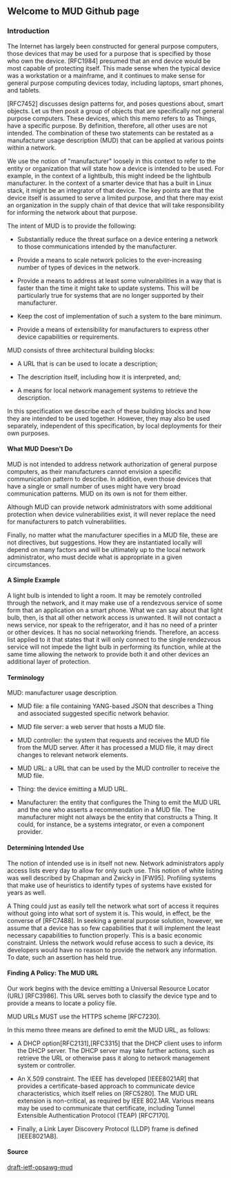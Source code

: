 ## Welcome to MUD Github page

### Introduction

The Internet has largely been constructed for general purpose
computers, those devices that may be used for a purpose that is
specified by those who own the device.  [RFC1984] presumed that an
end device would be most capable of protecting itself.  This made
sense when the typical device was a workstation or a mainframe, and
it continues to make sense for general purpose computing devices
today, including laptops, smart phones, and tablets.

[RFC7452] discusses design patterns for, and poses questions about,
smart objects.  Let us then posit a group of objects that are
specifically not general purpose computers.  These devices, which
this memo refers to as Things, have a specific purpose.  By
definition, therefore, all other uses are not intended.  The
combination of these two statements can be restated as a manufacturer
usage description (MUD) that can be applied at various points within
a network.

We use the notion of "manufacturer" loosely in this context to refer
to the entity or organization that will state how a device is
intended to be used.  For example, in the context of a lightbulb,
this might indeed be the lightbulb manufacturer.  In the context of a
smarter device that has a built in Linux stack, it might be an
integrator of that device.  The key points are that the device itself
is assumed to serve a limited purpose, and that there may exist an
organization in the supply chain of that device that will take
responsibility for informing the network about that purpose.

The intent of MUD is to provide the following:

- Substantially reduce the threat surface on a device entering a
  network to those communications intended by the manufacturer.

- Provide a means to scale network policies to the ever-increasing
  number of types of devices in the network.

- Provide a means to address at least some vulnerabilities in a way
  that is faster than the time it might take to update systems.
  This will be particularly true for systems that are no longer
  supported by their manufacturer.
- Keep the cost of implementation of such a system to the bare
  minimum.

- Provide a means of extensibility for manufacturers to express
  other device capabilities or requirements.

MUD consists of three architectural building blocks:

- A URL that is can be used to locate a description;

- The description itself, including how it is interpreted, and;

- A means for local network management systems to retrieve the
description.

In this specification we describe each of these building blocks and
how they are intended to be used together.  However, they may also be
used separately, independent of this specification, by local
deployments for their own purposes.

#### What MUD Doesn't Do

MUD is not intended to address network authorization of general
purpose computers, as their manufacturers cannot envision a specific
communication pattern to describe.  In addition, even those devices
that have a single or small number of uses might have very broad
communication patterns.  MUD on its own is not for them either.

Although MUD can provide network administrators with some additional
protection when device vulnerabilities exist, it will never replace
the need for manufacturers to patch vulnerabilities.

Finally, no matter what the manufacturer specifies in a MUD file,
these are not directives, but suggestions.  How they are instantiated
locally will depend on many factors and will be ultimately up to the
local network administrator, who must decide what is appropriate in a
given circumstances.

#### A Simple Example

A light bulb is intended to light a room.  It may be remotely
controlled through the network, and it may make use of a rendezvous
service of some form that an application on a smart phone.  What we
can say about that light bulb, then, is that all other network access
is unwanted.  It will not contact a news service, nor speak to the
refrigerator, and it has no need of a printer or other devices.  It
has no social networking friends.  Therefore, an access list applied
to it that states that it will only connect to the single rendezvous
service will not impede the light bulb in performing its function,
while at the same time allowing the network to provide both it and
other devices an additional layer of protection.

#### Terminology

MUD:  manufacturer usage description.

- MUD file:  a file containing YANG-based JSON that describes a Thing
  and associated suggested specific network behavior.

- MUD file server:  a web server that hosts a MUD file.

- MUD controller:  the system that requests and receives the MUD file
  from the MUD server.  After it has processed a MUD file, it may
  direct changes to relevant network elements.

- MUD URL:  a URL that can be used by the MUD controller to receive the
  MUD file.

- Thing:  the device emitting a MUD URL.

- Manufacturer:  the entity that configures the Thing to emit the MUD
  URL and the one who asserts a recommendation in a MUD file.  The
  manufacturer might not always be the entity that constructs a
  Thing.  It could, for instance, be a systems integrator, or even a
  component provider.

#### Determining Intended Use

The notion of intended use is in itself not new.  Network
administrators apply access lists every day to allow for only such
use.  This notion of white listing was well described by Chapman and
Zwicky in [FW95].  Profiling systems that make use of heuristics to
identify types of systems have existed for years as well.

A Thing could just as easily tell the network what sort of access it
requires without going into what sort of system it is.  This would,
in effect, be the converse of [RFC7488].  In seeking a general
purpose solution, however, we assume that a device has so few
capabilities that it will implement the least necessary capabilities
to function properly.  This is a basic economic constraint.  Unless
the network would refuse access to such a device, its developers
would have no reason to provide the network any information.  To
date, such an assertion has held true.

#### Finding A Policy: The MUD URL

Our work begins with the device emitting a Universal Resource Locator
(URL) [RFC3986].  This URL serves both to classify the device type
and to provide a means to locate a policy file.

MUD URLs MUST use the HTTPS scheme [RFC7230].

In this memo three means are defined to emit the MUD URL, as follows:

- A DHCP option[RFC2131],[RFC3315] that the DHCP client uses to
inform the DHCP server.  The DHCP server may take further actions,
such as retrieve the URL or otherwise pass it along to network
management system or controller.

- An X.509 constraint.  The IEEE has developed [IEEE8021AR] that
provides a certificate-based approach to communicate device
characteristics, which itself relies on [RFC5280].  The MUD URL
extension is non-critical, as required by IEEE 802.1AR.  Various
means may be used to communicate that certificate, including
Tunnel Extensible Authentication Protocol (TEAP) [RFC7170].

- Finally, a Link Layer Discovery Protocol (LLDP) frame is defined
[IEEE8021AB].




#### Source 

[draft-ietf-opsawg-mud](https://datatracker.ietf.org/doc/draft-ietf-opsawg-mud/)
